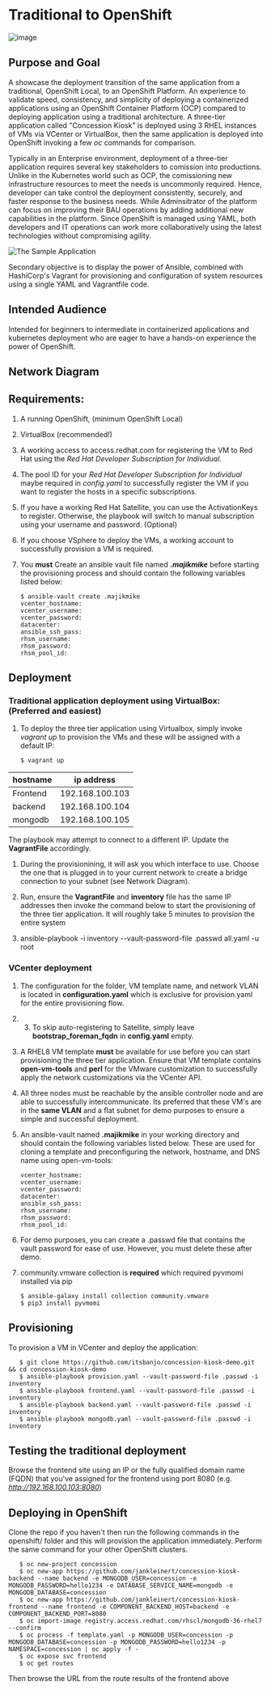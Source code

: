 
# Traditional to OpenShift



![image](https://user-images.githubusercontent.com/41275866/227836282-daf0b719-c997-4bfd-b84a-c69ceca73066.png)




## Purpose and Goal

A showcase the deployment transition of the same application from a traditional, OpenShift Local, to an OpenShift Platform. An experience to validate speed, consistency, and simplicity of deploying a containerized applications using an OpenShift Container Platform (OCP) compared to deploying application using a traditional architecture. A three-tier application called "Concession Kiosk" is deployed using 3 RHEL instances of VMs via VCenter or VirtualBox, then the same application is deployed into OpenShift invoking a few *oc* commands for comparison. 

Typically in an Enterprise environment, deployment of a three-tier application requires several key stakeholders to comission into productions. Unlike in the Kubernetes world such as OCP, the comissioning new infrastructure resources to meet the needs is uncommonly required. Hence, developer can take control the deployment consistently, securely, and faster response to the business needs. While Adminsitrator of the platform can focus on improving their BAU operations by adding additional new capabilities in the platform. Since OpenShift is managed using YAML, both developers and IT operations can work more collaboratively using the latest technologies without compromising agility.

![The Sample Application](https://raw.githubusercontent.com/itsbanjo/concession-kiosk-demo/aae0e3838c9074da7986672a38455ae7a411e96f/artefacts/concession-kiosk.png)

Secondary objective is to display the power of Ansible, combined with HashiCorp's Vagrant for provisioning and configuration of system resources using a single YAML and Vagrantfile code.

## Intended Audience

Intended for beginners to intermediate in containerized applications and kubernetes deployment who are eager to have a hands-on experience the power of OpenShift.

## Network Diagram

## Requirements:

1. A running OpenShift, (minimum OpenShift Local)
2. VirtualBox (recommended!)
3. A working access to access.redhat.com for registering the VM to Red Hat using the *Red Hat Developer Subscription for Individual*.
4. The pool ID for your *Red Hat Developer Subscription for Individual* maybe required in *config.yaml* to successfully register the VM if you want to register the hosts in a specific subscriptions. 
5. If you have a working Red Hat Satellite, you can use the ActivationKeys to register. Otherwise, the playbook will switch to manual subscription using your username and password. (Optional)
6. If you choose VSphere to deploy the VMs, a working account to successfully provision a VM is required. 
7. You **must** Create an ansible vault file named ***.majikmike*** before starting the provisioning process and should contain the following variables listed below:


       $ ansible-vault create .majikmike
       vcenter_hostname:
       vcenter_username:  
       vcenter_password:  
       datacenter:  
       ansible_ssh_pass:  
       rhsm_username: 
       rhsm_password: 
       rhsm_pool_id: 


## Deployment 
### Traditional application deployment using VirtualBox: (Preferred and easiest)
1. To deploy the three tier application using Virtualbox, simply invoke *vagrant up* to provision the VMs and these will be assigned with a default IP:

       $ vagrant up    

| hostname  | ip address      |
|-----------|-----------------|
| Frontend  | 192.168.100.103 |
| backend   | 192.168.100.104 | 
| mongodb   | 192.168.100.105 | 

The playbook may attempt to connect to a different IP. Update the **VagrantFile** accordingly. 

1. During the provisionining, it will ask you which interface to use.  Choose the one that is plugged in to your current network to create a bridge connection to your subnet (see Network Diagram).
   
2. Run, ensure the **VagrantFile** and **inventory** file has the same IP addresses then invoke the command below to start the provisioning of the three tier application. It will roughly take 5 minutes to provision the entire system
3. 
   ansible-playbook -i inventory --vault-password-file .passwd all.yaml -u root

   
### VCenter deployment 


1. The configuration for the folder, VM template name, and network VLAN is located in **configuration.yaml** which is exclusive for provision.yaml for the entire provisioning flow. 
   
2. 3. To skip auto-registering to Satellite, simply leave **bootstrap_foreman_fqdn** in **config.yaml** empty.
   
3. A RHEL8 VM template **must** be available for use before you can start provisioning the three tier application. Ensure that VM template contains **open-vm-tools** and **perl** for the VMware customization to successfully apply the network customizations via the VCenter API. 
   
4. All three nodes must be reachable by the ansible controller node and are able to successfully intercommunicate. Its preferred that these VM's are in the **same VLAN** and a flat subnet for demo purposes to ensure a simple and successful deployment. 
   
5. An ansible-vault named **.majikmike** in your working directory and should contain the following variables listed below. These are used for cloning a template and preconfiguring the network, hostname, and DNS name using open-vm-tools:

       vcenter_hostname:
       vcenter_username:  
       vcenter_password:  
       datacenter:  
       ansible_ssh_pass:  
       rhsm_username: 
       rhsm_password: 
       rhsm_pool_id: 

6. For demo purposes, you can create a .passwd file that contains the vault password for ease of use. However, you must delete these after demo.  

8. community.vmware  collection is **required** which required pyvmomi installed via pip   

       $ ansible-galaxy install collection community.vmware
       $ pip3 install pyvmomi

## Provisioning

To provision a VM in VCenter and deploy the application:

       $ git clone https://github.com/itsbanjo/concession-kiosk-demo.git && cd concession-kiosk-demo
       $ ansible-playbook provision.yaml --vault-password-file .passwd -i inventory
       $ ansible-playbook frontend.yaml --vault-password-file .passwd -i inventory  
       $ ansible-playbook backend.yaml --vault-password-file .passwd -i inventory  
       $ ansible-playbook mongodb.yaml --vault-password-file .passwd -i inventory  


## Testing the traditional deployment

Browse the frontend site using an IP or the fully qualified domain name (FQDN) that you've assigned for the frontend using port 8080 (e.g. *http://192.168.100.103:8080*)



## Deploying in OpenShift 

Clone the repo if you haven't then run the following commands in the openshift/ folder and this will provision the application immediately. Perform the same command for your other OpenShift clusters. 

       
       $ oc new-project concession
       $ oc new-app https://github.com/jankleinert/concession-kiosk-backend --name backend -e MONGODB_USER=concession -e MONGODB_PASSWORD=hello1234 -e DATABASE_SERVICE_NAME=mongodb -e MONGODB_DATABASE=concession  
       $ oc new-app https://github.com/jankleinert/concession-kiosk-frontend --name frontend -e COMPONENT_BACKEND_HOST=backend -e COMPONENT_BACKEND_PORT=8080   
       $ oc import-image registry.access.redhat.com/rhscl/mongodb-36-rhel7 --confirm 
       $ oc process -f template.yaml -p MONGODB_USER=concession -p MONGODB_DATABASE=concession -p MONGODB_PASSWORD=hello1234 -p NAMESPACE=concession | oc apply -f - 
       $ oc expose svc frontend
       $ oc get routes  

Then browse the URL from the route results of the frontend above
